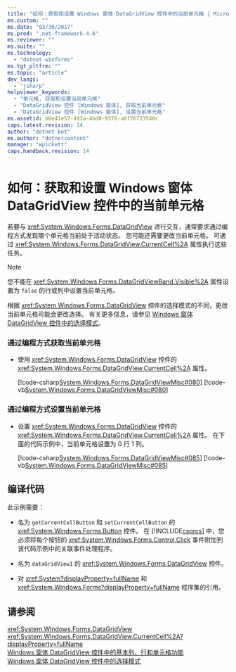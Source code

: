 ```yaml
---
title: "如何：获取和设置 Windows 窗体 DataGridView 控件中的当前单元格 | Microsoft Docs"
ms.custom: ""
ms.date: "03/30/2017"
ms.prod: ".net-framework-4.6"
ms.reviewer: ""
ms.suite: ""
ms.technology: 
  - "dotnet-winforms"
ms.tgt_pltfrm: ""
ms.topic: "article"
dev_langs: 
  - "jsharp"
helpviewer_keywords: 
  - "单元格, 获取和设置当前单元格"
  - "DataGridView 控件 [Windows 窗体], 获取当前单元格"
  - "DataGridView 控件 [Windows 窗体], 设置当前单元格"
ms.assetid: b0e41e57-493a-4bd0-9376-a6f76723540c
caps.latest.revision: 14
author: "dotnet-bot"
ms.author: "dotnetcontent"
manager: "wpickett"
caps.handback.revision: 14
---
```

# 如何：获取和设置 Windows 窗体 DataGridView 控件中的当前单元格
若要与 <xref:System.Windows.Forms.DataGridView> 进行交互，通常要求通过编程方式发现哪个单元格当前处于活动状态。  您可能还需要更改当前单元格。  可通过 <xref:System.Windows.Forms.DataGridView.CurrentCell%2A> 属性执行这些任务。  
  
> [!NOTE]
>  您不能在 <xref:System.Windows.Forms.DataGridViewBand.Visible%2A> 属性设置为 `false` 的行或列中设置当前单元格。  
  
 根据 <xref:System.Windows.Forms.DataGridView> 控件的选择模式的不同，更改当前单元格可能会更改选择。  有关更多信息，请参见 [Windows 窗体 DataGridView 控件中的选择模式](../../../../docs/framework/winforms/controls/selection-modes-in-the-windows-forms-datagridview-control.md)。  
  
### 通过编程方式获取当前单元格  
  
-   使用 <xref:System.Windows.Forms.DataGridView> 控件的 <xref:System.Windows.Forms.DataGridView.CurrentCell%2A> 属性。  
  
     [!code-csharp[System.Windows.Forms.DataGridViewMisc#080](../../../../samples/snippets/csharp/VS_Snippets_Winforms/System.Windows.Forms.DataGridViewMisc/CS/datagridviewmisc.cs#080)]
     [!code-vb[System.Windows.Forms.DataGridViewMisc#080](../../../../samples/snippets/visualbasic/VS_Snippets_Winforms/System.Windows.Forms.DataGridViewMisc/VB/datagridviewmisc.vb#080)]  
  
### 通过编程方式设置当前单元格  
  
-   设置 <xref:System.Windows.Forms.DataGridView> 控件的 <xref:System.Windows.Forms.DataGridView.CurrentCell%2A> 属性。  在下面的代码示例中，当前单元格设置为 0 行 1 列。  
  
     [!code-csharp[System.Windows.Forms.DataGridViewMisc#085](../../../../samples/snippets/csharp/VS_Snippets_Winforms/System.Windows.Forms.DataGridViewMisc/CS/datagridviewmisc.cs#085)]
     [!code-vb[System.Windows.Forms.DataGridViewMisc#085](../../../../samples/snippets/visualbasic/VS_Snippets_Winforms/System.Windows.Forms.DataGridViewMisc/VB/datagridviewmisc.vb#085)]  
  
## 编译代码  
 此示例需要：  
  
-   名为 `getCurrentCellButton` 和 `setCurrentCellButton` 的 <xref:System.Windows.Forms.Button> 控件。  在 [!INCLUDE[csprcs](../../../../includes/csprcs-md.md)] 中，您必须将每个按钮的 <xref:System.Windows.Forms.Control.Click> 事件附加到该代码示例中的关联事件处理程序。  
  
-   名为 `dataGridView1` 的 <xref:System.Windows.Forms.DataGridView> 控件。  
  
-   对 <xref:System?displayProperty=fullName> 和 <xref:System.Windows.Forms?displayProperty=fullName> 程序集的引用。  
  
## 请参阅  
 <xref:System.Windows.Forms.DataGridView>   
 <xref:System.Windows.Forms.DataGridView.CurrentCell%2A?displayProperty=fullName>   
 [Windows 窗体 DataGridView 控件中的基本列、行和单元格功能](../../../../docs/framework/winforms/controls/basic-column-row-and-cell-features-wf-datagridview-control.md)   
 [Windows 窗体 DataGridView 控件中的选择模式](../../../../docs/framework/winforms/controls/selection-modes-in-the-windows-forms-datagridview-control.md)
